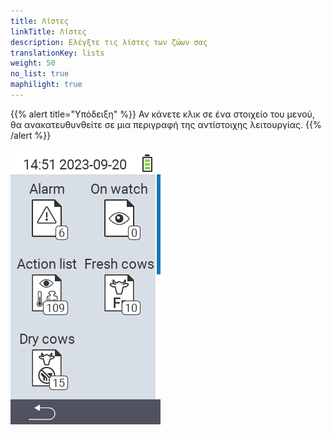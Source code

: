```yaml
---
title: Λίστες
linkTitle: Λίστες
description: Ελέγξτε τις λίστες των ζώων σας
translationKey: lists
weight: 50
no_list: true
maphilight: true
---
```

{{% alert title="Υπόδειξη" %}}
Αν κάνετε κλικ σε ένα στοιχείο του μενού, θα ανακατευθυνθείτε σε μια περιγραφή της αντίστοιχης λειτουργίας.
{{% /alert %}}

<img src="images/lists.png" alt="VitalControl New on farm" title="New on farm" usemap="#workmap" class="maphilight" />

<map name="workmap">
  <area shape="rect" coords="3,40,116,160" alt="Λίστα συναγερμών" title="Ελέγξτε τη λίστα συναγερμών σας&#10;Κλικ με το ποντίκι: άνοιγμα τεκμηρίωσης" href="/el/docs/lists/alarm/">
  <area shape="rect" coords="3,160,116,280" alt="Λίστα δράσεων" title="Ελέγξτε τη λίστα δράσεων σας.&#10;Κλικ με το ποντίκι: άνοιγμα τεκμηρίωσης" href="/el/docs/lists/actions/">
  <area shape="rect" coords="3,280,116,399" alt="Λίστα ξηρών αγελάδων" title="Ελέγξτε τη λίστα ξηρών αγελάδων σας&#10;Κλικ με το ποντίκι: άνοιγμα τεκμηρίωσης" href="/el/docs/lists/dry-cows/">

  <area shape="rect" coords="116,40,230,160" alt="Λίστα παρακολούθησης" title="Ελέγξτε τη λίστα παρακολούθησης σας&#10;Κλικ με το ποντίκι: άνοιγμα τεκμηρίωσης" href="/el/docs/lists/on-watch/">
  <area shape="rect" coords="116,160,230,280" alt="Φρέσκες αγελάδες" title="Ελέγξτε τη λίστα φρέσκων αγελάδων σας&#10;Κλικ με το ποντίκι: άνοιγμα τεκμηρίωσης" href="/el/docs/lists/fresh-cows/">

  <area shape="rect" coords="2,401,115,438" alt="Πίσω" title="Πηδήξτε πίσω ένα επίπεδο" href="/el/docs/menu/mainmenu/">
</map>
